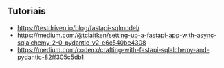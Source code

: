 ## Tutoriais

- https://testdriven.io/blog/fastapi-sqlmodel/
- https://medium.com/@tclaitken/setting-up-a-fastapi-app-with-async-sqlalchemy-2-0-pydantic-v2-e6c540be4308
- https://medium.com/codenx/crafting-with-fastapi-sqlalchemy-and-pydantic-82ff305c5db1
